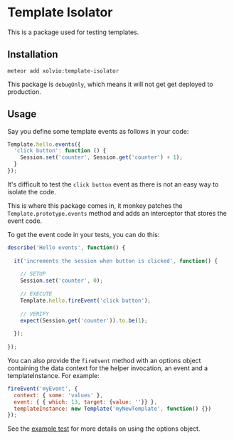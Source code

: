 Template Isolator
=================

This is a package used for testing templates.


Installation
------------

`meteor add xolvio:template-isolator`

This package is `debugOnly`, which means it will not get get deployed to production.

Usage
-----

Say you define some template events as follows in your code:

```javascript
Template.hello.events({
  'click button': function () {
    Session.set('counter', Session.get('counter') + 1);
  }
});
```

It's difficult to test the `click button` event as there is not an easy way to isolate the code.

This is where this package comes in, it monkey patches the `Template.prototype.events` method and
adds an interceptor that stores the event code.

To get the event code in your tests, you can do this:

```javascript
describe('Hello events', function() {
   
  it('increments the session when button is clicked', function() {
   
    // SETUP
    Session.set('counter', 0);
   
    // EXECUTE
    Template.hello.fireEvent('click button');
   
    // VERIFY
    expect(Session.get('counter')).to.be(1);
   
  });
   
});
```


You can also provide the `fireEvent` method with an options object containing the data context for
the helper invocation, an event and a templateInstance. For example:

```javascript
fireEvent('myEvent', {
  context: { some: 'values' },
  event: { { which: 13, target: {value: ''}} },
  templateInstance: new Template('myNewTemplate', function() {})
});
```

See the [example test](https://github.com/xolvio/meteor-template-isolator/blob/master/example/tests/jasmine/client/integration/ExampleSpec.js)
for more details on using the options object.
